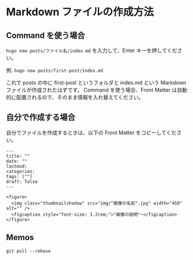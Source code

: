 # Markdown ファイルの作成方法

## Command を使う場合

`hugo new posts/ファイル名/index.md`
を入力して、Enter キーを押してください。

例.
`hugo new posts/first-post/index.md`

これで posts の中に first-post というフォルダと index.md という Markdown ファイルが作成されたはずです。
Command を使う場合、Front Matter は自動的に配置されるので、そのまま情報を入れ替えてください。

## 自分で作成する場合

自分でファイルを作成するときは、以下の Front Matter をコピーしてください。

```
---
title: ""
date: ""
lastmod:
categories:
tags: [""]
draft: false
---

<figure>
  <img class="thumbnailshadow" src="img/"画像の名前".jpg" width="450" alt="" />
  <figcaption style="font-size: 1.2rem;">"画像の説明"~</figcaption>
</figure>
```

## Memos

`git pull --rebase`
